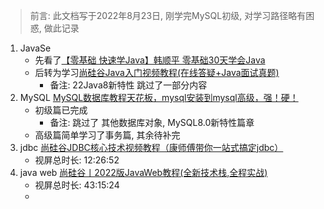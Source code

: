 > 前言: 此文档写于2022年8月23日, 刚学完MySQL初级, 对学习路径略有困惑, 做此记录

1. JavaSe
   * 先看了[【零基础 快速学Java】韩顺平 零基础30天学会Java](https://www.bilibili.com/video/BV1fh411y7R8)
   * 后转为学习[尚硅谷Java入门视频教程(在线答疑+Java面试真题)](https://www.bilibili.com/video/BV1Kb411W75N)
     * 备注: 22Java8新特性 跳过了一部分内容
2. MySQL [MySQL数据库教程天花板，mysql安装到mysql高级，强！硬！](https://www.bilibili.com/video/BV1iq4y1u7vj)
   * 初级篇已完成
     * 备注: 跳过了 其他数据库对象, MySQL8.0新特性篇章
   * 高级篇简单学习了事务篇, 其余待补完
3. jdbc [尚硅谷JDBC核心技术视频教程（康师傅带你一站式搞定jdbc）](https://www.bilibili.com/video/BV1eJ411c7rf)
   * 视屏总时长: 12:26:52
4. java web [尚硅谷丨2022版JavaWeb教程(全新技术栈,全程实战)](https://www.bilibili.com/video/BV1AS4y177xJ?spm_id_from=333.337.search-card.all.click&vd_source=227a5aefae1243baf4d6aba45dec67bf)
   * 视屏总时长: 43:15:24
   * 